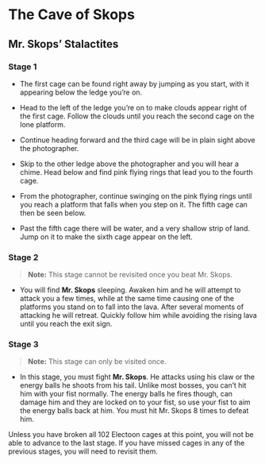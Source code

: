 # The Cave of Skops

## Mr. Skops’ Stalactites

### Stage 1

- The first cage can be found right away by jumping as you start, with it appearing below the ledge you’re on.

- Head to the left of the ledge you’re on to make clouds appear right of the first cage. Follow the clouds until you reach the second cage on the lone platform.

- Continue heading forward and the third cage will be in plain sight above the photographer.

- Skip to the other ledge above the photographer and you will hear a chime. Head below and find pink flying rings that lead you to the fourth cage.

- From the photographer, continue swinging on the pink flying rings until you reach a platform that falls when you step on it. The fifth cage can then be seen below.

- Past the fifth cage there will be water, and a very shallow strip of land. Jump on it to make the sixth cage appear on the left.

### Stage 2

> **Note:** This stage cannot be revisited once you beat Mr. Skops.

- You will find **Mr. Skops** sleeping. Awaken him and he will attempt to attack you a few times, while at the same time causing one of the platforms you stand on to fall into the lava. After several moments of attacking he will retreat. Quickly follow him while avoiding the rising lava until you reach the exit sign.

### Stage 3

> **Note:** This stage can only be visited once.

- In this stage, you must fight **Mr. Skops**. He attacks using his claw or the energy balls he shoots from his tail. Unlike most bosses, you can’t hit him with your fist normally. The energy balls he fires though, can damage him and they are locked on to your fist, so use your fist to aim the energy balls back at him. You must hit Mr. Skops 8 times to defeat him.

Unless you have broken all 102 Electoon cages at this point, you will not be able to advance to the last stage. If you have missed cages in any of the previous stages, you will need to revisit them.